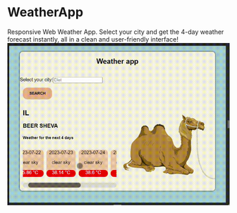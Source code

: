 # WeatherApp
Responsive Web Weather App. Select your city and get the 4-day weather forecast instantly, all in a clean and user-friendly interface!
![Alt Text](/pre_gif.gif)
